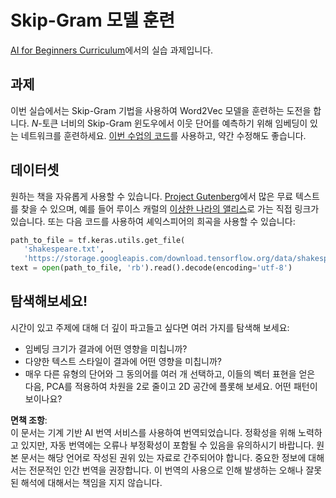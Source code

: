 # Skip-Gram 모델 훈련

[AI for Beginners Curriculum](https://github.com/microsoft/ai-for-beginners)에서의 실습 과제입니다.

## 과제

이번 실습에서는 Skip-Gram 기법을 사용하여 Word2Vec 모델을 훈련하는 도전을 합니다. $N$-토큰 너비의 Skip-Gram 윈도우에서 이웃 단어를 예측하기 위해 임베딩이 있는 네트워크를 훈련하세요. [이번 수업의 코드](../../../../../../lessons/5-NLP/15-LanguageModeling/CBoW-TF.ipynb)를 사용하고, 약간 수정해도 좋습니다.

## 데이터셋

원하는 책을 자유롭게 사용할 수 있습니다. [Project Gutenberg](https://www.gutenberg.org/)에서 많은 무료 텍스트를 찾을 수 있으며, 예를 들어 루이스 캐럴의 [이상한 나라의 앨리스](https://www.gutenberg.org/files/11/11-0.txt)로 가는 직접 링크가 있습니다. 또는 다음 코드를 사용하여 셰익스피어의 희곡을 사용할 수 있습니다:

```python
path_to_file = tf.keras.utils.get_file(
   'shakespeare.txt', 
   'https://storage.googleapis.com/download.tensorflow.org/data/shakespeare.txt')
text = open(path_to_file, 'rb').read().decode(encoding='utf-8')
```

## 탐색해보세요!

시간이 있고 주제에 대해 더 깊이 파고들고 싶다면 여러 가지를 탐색해 보세요:

* 임베딩 크기가 결과에 어떤 영향을 미칩니까?
* 다양한 텍스트 스타일이 결과에 어떤 영향을 미칩니까?
* 매우 다른 유형의 단어와 그 동의어를 여러 개 선택하고, 이들의 벡터 표현을 얻은 다음, PCA를 적용하여 차원을 2로 줄이고 2D 공간에 플롯해 보세요. 어떤 패턴이 보이나요?

**면책 조항**:  
이 문서는 기계 기반 AI 번역 서비스를 사용하여 번역되었습니다. 정확성을 위해 노력하고 있지만, 자동 번역에는 오류나 부정확성이 포함될 수 있음을 유의하시기 바랍니다. 원본 문서는 해당 언어로 작성된 권위 있는 자료로 간주되어야 합니다. 중요한 정보에 대해서는 전문적인 인간 번역을 권장합니다. 이 번역의 사용으로 인해 발생하는 오해나 잘못된 해석에 대해서는 책임을 지지 않습니다.